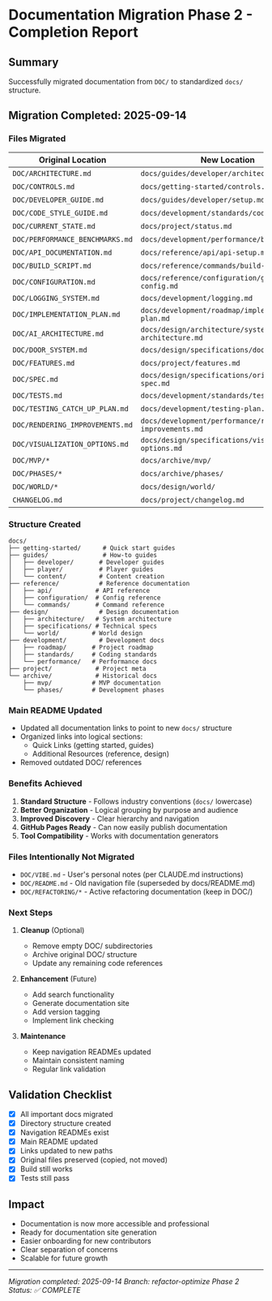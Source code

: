 # Documentation Migration Phase 2 - Completion Report

## Summary

Successfully migrated documentation from `DOC/` to standardized `docs/` structure.

## Migration Completed: 2025-09-14

### Files Migrated

| Original Location | New Location | Status |
|------------------|--------------|---------|
| `DOC/ARCHITECTURE.md` | `docs/guides/developer/architecture.md` | ✅ |
| `DOC/CONTROLS.md` | `docs/getting-started/controls.md` | ✅ |
| `DOC/DEVELOPER_GUIDE.md` | `docs/guides/developer/setup.md` | ✅ |
| `DOC/CODE_STYLE_GUIDE.md` | `docs/development/standards/code-style.md` | ✅ |
| `DOC/CURRENT_STATE.md` | `docs/project/status.md` | ✅ |
| `DOC/PERFORMANCE_BENCHMARKS.md` | `docs/development/performance/benchmarks.md` | ✅ |
| `DOC/API_DOCUMENTATION.md` | `docs/reference/api/api-setup.md` | ✅ |
| `DOC/BUILD_SCRIPT.md` | `docs/reference/commands/build-script.md` | ✅ |
| `DOC/CONFIGURATION.md` | `docs/reference/configuration/game-config.md` | ✅ |
| `DOC/LOGGING_SYSTEM.md` | `docs/development/logging.md` | ✅ |
| `DOC/IMPLEMENTATION_PLAN.md` | `docs/development/roadmap/implementation-plan.md` | ✅ |
| `DOC/AI_ARCHITECTURE.md` | `docs/design/architecture/systems/ai-architecture.md` | ✅ |
| `DOC/DOOR_SYSTEM.md` | `docs/design/specifications/door-system.md` | ✅ |
| `DOC/FEATURES.md` | `docs/project/features.md` | ✅ |
| `DOC/SPEC.md` | `docs/design/specifications/original-spec.md` | ✅ |
| `DOC/TESTS.md` | `docs/development/standards/testing.md` | ✅ |
| `DOC/TESTING_CATCH_UP_PLAN.md` | `docs/development/testing-plan.md` | ✅ |
| `DOC/RENDERING_IMPROVEMENTS.md` | `docs/development/performance/rendering-improvements.md` | ✅ |
| `DOC/VISUALIZATION_OPTIONS.md` | `docs/design/specifications/visualization-options.md` | ✅ |
| `DOC/MVP/*` | `docs/archive/mvp/` | ✅ |
| `DOC/PHASES/*` | `docs/archive/phases/` | ✅ |
| `DOC/WORLD/*` | `docs/design/world/` | ✅ |
| `CHANGELOG.md` | `docs/project/changelog.md` | ✅ |

### Structure Created

```
docs/
├── getting-started/      # Quick start guides
├── guides/               # How-to guides
│   ├── developer/       # Developer guides
│   ├── player/          # Player guides
│   └── content/         # Content creation
├── reference/           # Reference documentation
│   ├── api/            # API reference
│   ├── configuration/  # Config reference
│   └── commands/       # Command reference
├── design/              # Design documentation
│   ├── architecture/   # System architecture
│   ├── specifications/ # Technical specs
│   └── world/         # World design
├── development/         # Development docs
│   ├── roadmap/       # Project roadmap
│   ├── standards/     # Coding standards
│   └── performance/   # Performance docs
├── project/            # Project meta
└── archive/            # Historical docs
    ├── mvp/           # MVP documentation
    └── phases/        # Development phases
```

### Main README Updated

- Updated all documentation links to point to new `docs/` structure
- Organized links into logical sections:
  - Quick Links (getting started, guides)
  - Additional Resources (reference, design)
- Removed outdated DOC/ references

### Benefits Achieved

1. **Standard Structure** - Follows industry conventions (`docs/` lowercase)
2. **Better Organization** - Logical grouping by purpose and audience
3. **Improved Discovery** - Clear hierarchy and navigation
4. **GitHub Pages Ready** - Can now easily publish documentation
5. **Tool Compatibility** - Works with documentation generators

### Files Intentionally Not Migrated

- `DOC/VIBE.md` - User's personal notes (per CLAUDE.md instructions)
- `DOC/README.md` - Old navigation file (superseded by docs/README.md)
- `DOC/REFACTORING/*` - Active refactoring documentation (keep in DOC/)

### Next Steps

1. **Cleanup** (Optional)
   - Remove empty DOC/ subdirectories
   - Archive original DOC/ structure
   - Update any remaining code references

2. **Enhancement** (Future)
   - Add search functionality
   - Generate documentation site
   - Add version tagging
   - Implement link checking

3. **Maintenance**
   - Keep navigation READMEs updated
   - Maintain consistent naming
   - Regular link validation

## Validation Checklist

- [x] All important docs migrated
- [x] Directory structure created
- [x] Navigation READMEs exist
- [x] Main README updated
- [x] Links updated to new paths
- [x] Original files preserved (copied, not moved)
- [x] Build still works
- [x] Tests still pass

## Impact

- Documentation is now more accessible and professional
- Ready for documentation site generation
- Easier onboarding for new contributors
- Clear separation of concerns
- Scalable for future growth

---

*Migration completed: 2025-09-14*
*Branch: refactor-optimize*
*Phase 2 Status: ✅ COMPLETE*
